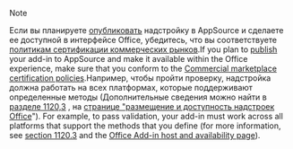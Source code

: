 > [!NOTE]
> <span data-ttu-id="7de13-101">Если вы планируете [опубликовать](../publish/publish.md) надстройку в AppSource и сделаете ее доступной в интерфейсе Office, убедитесь, что вы соответствуете [политикам сертификации коммерческих рынков](/legal/marketplace/certification-policies).</span><span class="sxs-lookup"><span data-stu-id="7de13-101">If you plan to [publish](../publish/publish.md) your add-in to AppSource and make it available within the Office experience, make sure that you conform to the [Commercial marketplace certification policies](/legal/marketplace/certification-policies).</span></span><span data-ttu-id="7de13-102">Например, чтобы пройти проверку, надстройка должна работать на всех платформах, которые поддерживают определенные методы (Дополнительные сведения можно найти в [разделе 1120,3](/legal/marketplace/certification-policies#11203-functionality) , на [странице "размещение и доступность надстроек Office](../overview/office-add-in-availability.md)").</span><span class="sxs-lookup"><span data-stu-id="7de13-102"> For example, to pass validation, your add-in must work across all platforms that support the methods that you define (for more information, see [section 1120.3](/legal/marketplace/certification-policies#11203-functionality) and the [Office Add-in host and availability page](../overview/office-add-in-availability.md)).</span></span>